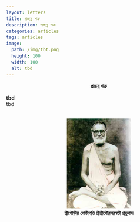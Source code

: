 ```yaml
---
layout: letters
title: প্রচ্ছন্ন শত্রু
description: প্রচ্ছন্ন শত্রু
categories: articles
tags: articles
image:
  path: /img/tbt.png
  height: 100
  width: 100
  alt: tbd 
---
```


<!-- <p style="text-align:center"> শ্রীশ্রীগুরু-গৌরাঙ্গৌ জয়তঃ </p>  -->

<p style="text-align:center"> <b>  প্রচ্ছন্ন শত্রু </b> </p> 

<b>tbd </b> <br>
tbd
<br> <br>


<p style="text-align:center">
<img src="/img/Srila_Prabhupada_Cm.jpg" 
     width="175" 
     height="245"
     alt="শ্রীগৌড়ীয় গোষ্ঠীপতি শ্রীশ্রীগৌরসরস্বতী " />
<br>
<b> শ্রীগৌড়ীয় গোষ্ঠীপতি শ্রীশ্রীগৌরসরস্বতী প্রভুপাদ </b>
</p>
<br> <br>

